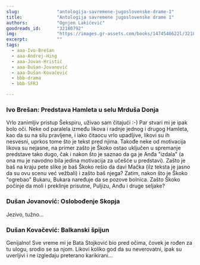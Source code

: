 ```yaml
---
slug:              "antologija-savremene-jugoslovenske-drame-1"
title:             "Antologija savremene jugoslovenske drame 1"
authors:           "Ognjen Lakićević"
goodreads_id:      "32180792"
img:               "https://images.gr-assets.com/books/1474546622l/32180792.jpg"
excerpt:           ""
tags:
  - aaa-Ivo-Brešan
  - aaa-Andrej-Hing
  - aaa-Jovan-Hristić
  - aaa-Dušan-Jovanović
  - aaa-Dušan-Kovačević
  - bbb-drama
  - bbb-SFRJ

---
```


### Ivo Brešan: Predstava Hamleta u selu Mrduša Donja

Vrlo zanimljiv pristup Šekspiru, uživao sam čitajući :-)
Par stvari mi je ipak bolo oči. Neke od paralela između likova i radnje jednog i drugog Hamleta, kao da su na silu 
pravljene, i iako čitaocu vrlo upadljive, likovi su ih nesvesni, uprkos tome što je tekst pred njima. Takođe neke od 
motivacija likova su nejasne, na primer zašto je Škoko ostao uključen u spremanje predstave tako dugo, čak i nakon što 
je saznao da ga je Anđa "izdala" (a ona mu je navodno bila jedina motivacija za učešće u predstavi). Zašto je baš na 
kraju pete slike je baš Škoko rešio da davi Mačka (iIz teksta je jasno da su ovu scenu već vežbali) i zašto baš njega? 
Zatim, nakon što je Škoko "ogrebao" Bukaru, Bukara naređuje da se pozove bolnica. Zašto Škoko počinje da moli i preklinje 
prisutne, Puljizu, Anđu i druge seljake?

### Dušan Jovanović: Oslobođenje Skopja

Jezivo, tužno...

### Dušan Kovačević: Balkanski špijun

Genijalno! Sve vreme mi je Bata Stojković bio pred očima, čovek je rođen za tu ulogu, srodio se sa njom. Likovi koliko 
god da su neverovatni, ipak su uverljivi i ne izgledaju preterano karikirani...
